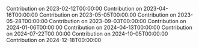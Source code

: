 Contribution on 2023-02-12T00:00:00
Contribution on 2023-04-16T00:00:00
Contribution on 2023-05-05T00:00:00
Contribution on 2023-05-28T00:00:00
Contribution on 2023-09-03T00:00:00
Contribution on 2024-01-06T00:00:00
Contribution on 2024-04-13T00:00:00
Contribution on 2024-07-22T00:00:00
Contribution on 2024-10-05T00:00:00
Contribution on 2024-12-18T00:00:00
